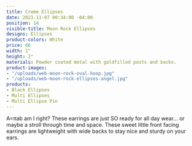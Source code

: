 ```yaml
---
title: Creme Ellipses
date: 2021-11-07 00:34:00 -04:00
position: 14
visible-title: Moon Rock Ellipses
designs: Ellipses
product-colors: White
price: 66
width: 1"
height: 2"
materials: Powder coated metal with goldfilled posts and backs.
product-images:
- "/uploads/web-moon-rock-oval-hoop.jpg"
- "/uploads/web-moon-rock-ellipses-angel.jpg"
products:
- Black Ellipses
- Multi Ellipses
- Multi Ellipse Pin
---
```


A=πab am I right? These earrings are just SO ready for all day wear... or maybe a stroll through time and space. These sweet little front facing earrings are lightweight with wide backs to stay nice and sturdy on your ears. 